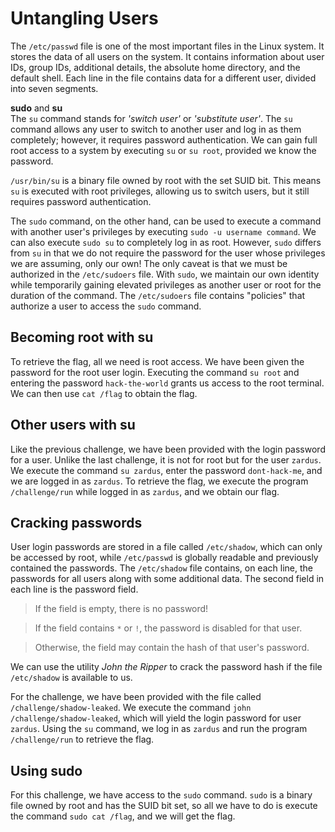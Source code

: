 # **Untangling Users**
The `/etc/passwd` file is one of the most important files in the Linux system. It stores the data of all users on the system. It contains information about user IDs, group IDs, additional details, the absolute home directory, and the default shell. Each line in the file contains data for a different user, divided into seven segments.

**sudo** and **su**  
The `su` command stands for _'switch user'_ or _'substitute user'_. The `su` command allows any user to switch to another user and log in as them completely; however, it requires password authentication. We can gain full root access to a system by executing `su` or `su root`, provided we know the password.

`/usr/bin/su` is a binary file owned by root with the set SUID bit. This means `su` is executed with root privileges, allowing us to switch users, but it still requires password authentication.

The `sudo` command, on the other hand, can be used to execute a command with another user's privileges by executing `sudo -u username command`. We can also execute `sudo su` to completely log in as root. However, `sudo` differs from `su` in that we do not require the password for the user whose privileges we are assuming, only our own! The only caveat is that we must be authorized in the `/etc/sudoers` file. With `sudo`, we maintain our own identity while temporarily gaining elevated privileges as another user or root for the duration of the command. The `/etc/sudoers` file contains "policies" that authorize a user to access the `sudo` command.

## **Becoming root with su**
To retrieve the flag, all we need is root access. We have been given the password for the root user login. Executing the command `su root` and entering the password `hack-the-world` grants us access to the root terminal. We can then use `cat /flag` to obtain the flag.

## **Other users with su**
Like the previous challenge, we have been provided with the login password for a user. Unlike the last challenge, it is not for root but for the user `zardus`. We execute the command `su zardus`, enter the password `dont-hack-me`, and we are logged in as `zardus`. To retrieve the flag, we execute the program `/challenge/run` while logged in as `zardus`, and we obtain our flag.

## **Cracking passwords**
User login passwords are stored in a file called `/etc/shadow`, which can only be accessed by root, while `/etc/passwd` is globally readable and previously contained the passwords. The `/etc/shadow` file contains, on each line, the passwords for all users along with some additional data. The second field in each line is the password field.
>If the field is empty, there is no password!

>If the field contains `*` or `!`, the password is disabled for that user.

>Otherwise, the field may contain the hash of that user's password.

We can use the utility _John the Ripper_ to crack the password hash if the file `/etc/shadow` is available to us.

For the challenge, we have been provided with the file called `/challenge/shadow-leaked`. We execute the command `john /challenge/shadow-leaked`, which will yield the login password for user `zardus`. Using the `su` command, we log in as `zardus` and run the program `/challenge/run` to retrieve the flag.

## **Using sudo**
For this challenge, we have access to the `sudo` command. `sudo` is a binary file owned by root and has the SUID bit set, so all we have to do is execute the command `sudo cat /flag`, and we will get the flag.
